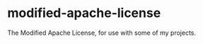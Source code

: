 modified-apache-license
=======================

The Modified Apache License, for use with some of my projects.